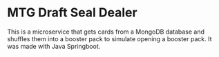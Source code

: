 # MTG Draft Seal Dealer

This is a microservice that gets cards from a MongoDB database and shuffles them into a booster pack to simulate opening a booster pack. It was made with Java Springboot.
